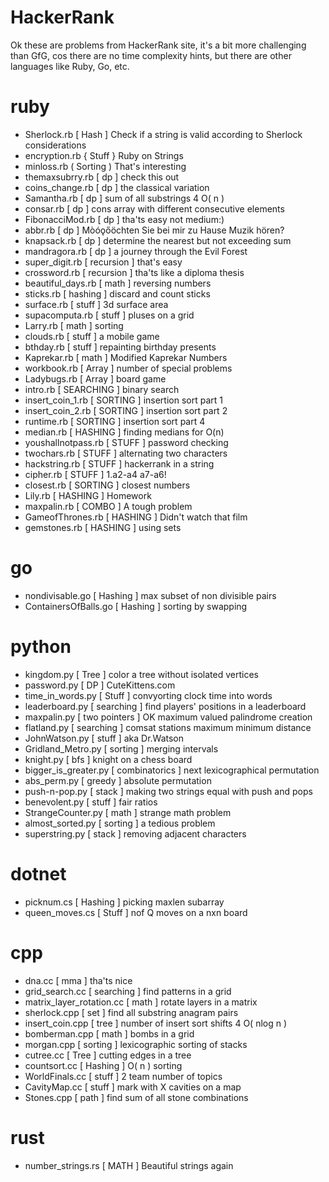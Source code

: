 # HackerRank

Ok these are problems from HackerRank site, it's a bit more 
challenging than GfG, cos there are no time complexity hints,
but there are other languages like Ruby, Go, etc.

# ruby
- Sherlock.rb [ Hash ] Check if a string is valid according to Sherlock considerations
- encryption.rb { Stuff } Ruby on Strings
- minloss.rb ( Sorting ) That's interesting
- themaxsubrry.rb [ dp ] check this out
- coins_change.rb [ dp ] the classical variation
- Samantha.rb [ dp ] sum of all substrings 4 O( n )
- consar.rb [ dp ] cons array with different consecutive elements
- FibonacciMod.rb [ dp ] tha'ts easy not medium:)
- abbr.rb [ dp ] Mòóǫőöchten Sie bei mir zu Hause Muzik hören? 
- knapsack.rb [ dp ] determine the nearest but not exceeding sum 
- mandragora.rb [ dp ] a journey through the Evil Forest
- super_digit.rb [ recursion ] that's easy
- crossword.rb [ recursion ] tha'ts like a diploma thesis 
- beautiful_days.rb [ math ] reversing numbers
- sticks.rb [ hashing ] discard and count sticks
- surface.rb [ stuff ] 3d surface area
- supacomputa.rb [ stuff ] pluses on a grid
- Larry.rb [ math ] sorting
- clouds.rb [ stuff ] a mobile game
- bthday.rb [ stuff ] repainting birthday presents
- Kaprekar.rb [ math ] Modified Kaprekar Numbers
- workbook.rb [ Array ] number of special problems
- Ladybugs.rb [ Array ] board game
- intro.rb [ SEARCHING ] binary search
- insert_coin_1.rb [ SORTING ] insertion sort part 1
- insert_coin_2.rb [ SORTING ] insertion sort part 2
- runtime.rb [ SORTING ] insertion sort part 4
- median.rb [ HASHING ] finding medians for O(n)
- youshallnotpass.rb [ STUFF ] password checking
- twochars.rb [ STUFF ] alternating two characters
- hackstring.rb [ STUFF ] hackerrank in a string
- cipher.rb [ STUFF ] 1.a2-a4 a7-a6!
- closest.rb [ SORTING ] closest numbers
- Lily.rb [ HASHING ] Homework
- maxpalin.rb [ COMBO ] A tough problem
- GameofThrones.rb [ HASHING ] Didn't watch that film
- gemstones.rb [ HASHING ] using sets

# go
- nondivisable.go [ Hashing ] max subset of non divisible pairs
- ContainersOfBalls.go [ Hashing ] sorting by swapping

# python
- kingdom.py [ Tree ] color a tree without isolated vertices 
- password.py [ DP ] CuteKittens.com
- time_in_words.py [ Stuff ] convyorting clock time into words
- leaderboard.py [ searching ] find players' positions in a leaderboard
- maxpalin.py [ two pointers ] OK maximum valued palindrome creation
- flatland.py [ searching ] comsat stations maximum minimum distance
- JohnWatson.py [ stuff ] aka Dr.Watson
- Gridland_Metro.py [ sorting ] merging intervals
- knight.py [ bfs ] knight on a chess board
- bigger_is_greater.py [ combinatorics ] next lexicographical permutation
- abs_perm.py [ greedy ] absolute permutation 
- push-n-pop.py [ stack ] making two strings equal with push and pops 
- benevolent.py [ stuff ] fair ratios
- StrangeCounter.py [ math ] strange math problem
- almost_sorted.py [ sorting ] a tedious problem
- superstring.py [ stack ] removing adjacent characters

# dotnet
- picknum.cs [ Hashing ] picking maxlen subarray
- queen_moves.cs [ Stuff ] nof Q moves on a nxn board

# cpp
- dna.cc [ mma ] tha'ts nice
- grid_search.cc [ searching ] find patterns in a grid
- matrix_layer_rotation.cc [ math ] rotate layers in a matrix
- sherlock.cpp [ set ] find all substring anagram pairs
- insert_coin.cpp [ tree ] number of insert sort shifts 4 O( nlog n )
- bomberman.cpp [ math ] bombs in a grid
- morgan.cpp [ sorting ] lexicographic sorting of stacks
- cutree.cc [ Tree ] cutting edges in a tree
- countsort.cc [ Hashing ] O( n ) sorting
- WorldFinals.cc [ stuff ] 2 team number of topics
- CavityMap.cc [ stuff ] mark with X cavities on a map
- Stones.cpp [ path ] find sum of all stone combinations

# rust
- number_strings.rs [ MATH ] Beautiful strings again 

